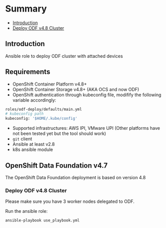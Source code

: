 # Summary
- [Introduction](#Introduction)
- [Deploy ODF v4.8 Cluster](#Deploy_ODF_v4.8_Cluster)

## Introduction 
Ansible role to deploy ODF cluster with attached devices

## Requirements
- OpenShift Container Platform v4.8+ 
- OpenShift Container Storage v4.8+ (AKA OCS and now ODF)
- OpenShift authentication through kubeconfig file, modifify the following variable accordingly:
```bash
roles/odf-deploy/defaults/main.yml
# kubeconfig path
kubeconfig: '$HOME/.kube/config'
```

- Supported infrastructures: AWS IPI, VMware UPI (Other platforms have not been tested yet but the tool should work)
- `git` client
- Ansible at least v2.8 
- k8s ansible module

## OpenShift Data Foundation v4.7
The OpenShift Data Foundation deployment is based on version 4.8

### Deploy ODF v4.8 Cluster  
  
Please make sure you have 3 worker nodes delegated to ODF.

Run the ansible role:
```
ansible-playbook use_playbook.yml
```